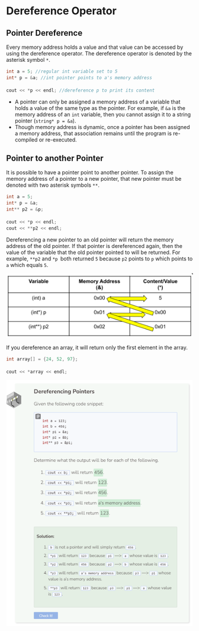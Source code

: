 # Dereference Operator
## Pointer Dereference
Every memory address holds a value and that value can be accessed by using the dereference operator. The dereference operator is denoted by the asterisk symbol `*`.

```cpp
int a = 5; //regular int variable set to 5
int* p = &a; //int pointer points to a's memory address

cout << *p << endl; //dereference p to print its content
```
- A pointer can only be assigned a memory address of a variable that holds a value of the same type as the pointer. For example, if `&a` is the memory address of an `int` variable, then you cannot assign it to a string pointer (`string* p = &a`).
- Though memory address is dynamic, once a pointer has been assigned a memory address, that association remains until the program is re-compiled or re-executed.

## Pointer to another Pointer
It is possible to have a pointer point to another pointer. To assign the memory address of a pointer to a new pointer, that new pointer must be denoted with two asterisk symbols `**`.

```cpp
int a = 5;
int* p = &a;
int** p2 = &p;

cout << *p << endl;
cout << **p2 << endl;
```

Dereferencing a new pointer to an old pointer will return the memory address of the old pointer. If that pointer is dereferenced again, then the value of the variable that the old pointer pointed to will be returned. For example, `**p2` and `*p `both returned `5` because `p2` points to `p` which points to `a` which equals `5`.

![Pointer to pointer](_assets/p2p.png)

If you dereference an array, it will return only the first element in the array.
```cpp
int array[] = {24, 52, 97};

cout << *array << endl;
```

![Question 4](_assets/Q4.png)